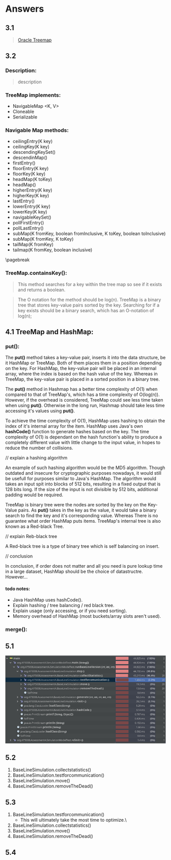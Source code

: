 # Answers

## 3.1

>	[Oracle Treemap](https://docs.oracle.com/javase/8/docs/api/java/util/TreeMap.html)

## 3.2

### Description:

>	description

### TreeMap implements: 

-	NavigableMap <K, V>
-	Cloneable 
-	Serializable

### Navigable Map methods: 

-	ceilingEntry(K key)
-	ceilingKey(K key)
-	descendingKeySet()
-	descendinMap()
-	firstEntry()
-	floorEntry(K key)
-	floorKey(K key)
-	headMap(K toKey)
-	headMap()
-	higherEntry(K key)
-	higherKey(K key)
-	lastEntry()
-	lowerEntry(K key)
-	lowerKey(K key)
-	navigableKeySet()
-	pollFirstEntry()
-	pollLastEntry()
-	subMap(K fromKey, boolean fromInclusive, K toKey, boolean toInclusive)
-	subMap(K fromKey, K toKey)
-	tailMap(K fromKey)
-	tailmap(K fromKey, boolean inclusive)

\pagebreak

### TreeMap.containsKey():

>	This method searches for a key within the tree map so see if it
>	exists and returns a boolean.

>	The O notation for the method should be log(n). TreeMap is a
>	binary tree that stores key-value pairs sorted by the key.
>	Searching for if a key exists should be a binary search, which has
>	an O-notation of log(n);

## 4.1 TreeMap and HashMap:

### put():

The **put()** method takes a key-value pair, inserts it into the data
structure, be it HashMap or TreeMap. Both of them places them in a
position depending on the key. For HashMap, the key-value pair will be
placed in an internal array, where the index is based on the hash
value of the key. Whereas in TreeMap, the key-value pair is placed in
a sorted position in a binary tree.

The **put()** method in Hashmap has a better time complexity of O(1)
when compared to that of TreeMap's, which has a time complexity of
O(log(n)). However, if the overhead is considered, TreeMap could see
less time taken when using **put()**.  Otherwise in the long run,
Hashmap should take less time accessing it's values using **put()**.

To achieve the time complexity of O(1), HashMap uses hashing to obtain
the index of it's internal array for the item. HashMap uses Java's own
**hashCode()** function to generate hashes based on the key.  The time
complexity of O(1) is dependant on the hash function's ability to
produce a completely different value with little change to the input
value, in hopes to reduce the number of collisions. 

// explain a hashing algorithm

An example of such hashing algorithm would be the MD5 algorithm.
Though outdated and insecure for cryptographic purposes nowadays, it
would still be usefull for purposes similar to Java's HashMap. The
algorithm would takes an input spit into blocks of 512 bits, resulting
in a fixed output that is 128 bits long. If the size of the input is
not divisible by 512 bits, additional padding would be required.

TreeMap is binary tree were the nodes are sorted by the key on the
Key-Value pairs. As **put()** takes in the key as the value, it would
take a binary search to find the key and it's corresponding value.
Whereas There is no guarantee what order HashMap puts items. TreeMap's
internal tree is also known as a Red-black Tree.

// explain Reb-black tree

A Red-black tree is a type of binary tree which is self balancing on
insert.

// conclusion

In conclusion, if order does not matter and all you need is pure
lookup time in a large dataset, HashMap should be the choice of
datastructre. However...

#### todo notes:
- Java HashMap uses hashCode().
- Explain hashing / tree balancing / red black tree.
- Explain usage (only accessing, or if you need sorting).
- Memory overhead of HashMap (most buckets/array slots aren't used).

### merge():

## 5.1
![Profile image](profile.png)

## 5.2
1.	BaseLineSimulation.collectstatistics()
2.	BaseLineSimulation.testforcommunication()
3.	BaseLineSimulation.move()
4.	BaseLineSimulation.removeTheDead()

## 5.3
1.	BaseLineSimulation.testforcommunication()
	- This will ultimately take the most time to optimize.\
2.	BaseLineSimulation.collectstatistics()
3.	BaseLineSimulation.move()
4.	BaseLineSimulation.removeTheDead()

## 5.4

